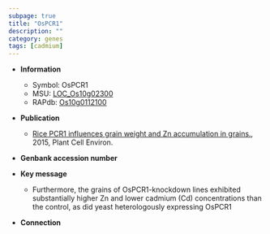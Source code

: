 ```yaml
---
subpage: true
title: "OsPCR1"
description: ""
category: genes
tags: [cadmium]
---
```


* **Information**  
    + Symbol: OsPCR1  
    + MSU: [LOC_Os10g02300](http://rice.plantbiology.msu.edu/cgi-bin/ORF_infopage.cgi?orf=LOC_Os10g02300)  
    + RAPdb: [Os10g0112100](http://rapdb.dna.affrc.go.jp/viewer/gbrowse_details/irgsp1?name=Os10g0112100)  

* **Publication**  
    + [Rice PCR1 influences grain weight and Zn accumulation in grains.](http://www.ncbi.nlm.nih.gov/pubmed?term=Rice+PCR1+influences+grain+weight+and+Zn+accumulation+in+grains.%5BTitle%5D), 2015, Plant Cell Environ.

* **Genbank accession number**  

* **Key message**  
    + Furthermore, the grains of OsPCR1-knockdown lines exhibited substantially higher Zn and lower cadmium (Cd) concentrations than the control, as did yeast heterologously expressing OsPCR1

* **Connection**  



